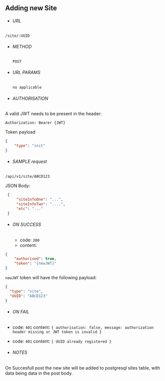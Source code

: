 ## Adding new Site

* ###### URL

 `/site/:UUID`

* ###### METHOD

  `POST`

* ###### URL PARAMS

  ```
  no applicable
  ```

* ###### AUTHORISATION

A valid JWT needs to be present in the header:

```
Authorization: Bearer {JWT} 
```

Token payload

```JSON
{
    "type": "init" 
}
```

* ###### SAMPLE request

 `/api/v1/site/ABCD123`

JSON Body:

```JSON
 {
     "siteInfoOne": "...",
     "siteInfoTwo": "....",
     "etc": "..." 
 }
 ```

* ###### ON SUCCESS
  * code:  `200`
  * content:
```JSON
{
    "authorised": true,
    "token": "{newJWT}"
}
```

`newJWT` token will have the following payload:
```JSON
{
  "type": "site",
  "UUID": "ABCD123"
}
```

* ###### ON FAIL
 * code: `401` content: `{ authorisation: false, message: authorization header missing or JWT token is invalid }` 
 * code: `401` content: `{ UUID already registered }`

* ###### NOTES
 
 On Succesfull post the new site will be added to postgresql sites table, with data being data in the post body.
 
